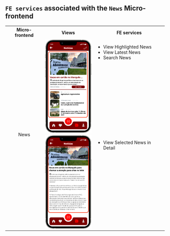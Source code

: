 ## `FE services` associated with the `News` Micro-frontend

<table>
  <tr>
    <th>Micro-frontend</th>
    <th>Views</th>
    <th>FE services</th>
  </tr>
  <tr>
    <td rowspan="3" style="text-align: center;">News</td>
    <td><img src="https://github.com/DuarteVDG/aw-project/blob/main/fe-services/images/News1.png?raw=true" style="width: 150px; height: auto;" /></td>
    <td style="vertical-align: top;">
      <ul>
        <li>View Highlighted News</li>
        <li>View Latest News</li>
        <li>Search News</li>
      </ul>
    </td>
  </tr>
  <tr>
    <td><img src="https://github.com/DuarteVDG/aw-project/blob/main/fe-services/images/News2.png?raw=true" style="width: 150px; height: auto;" /></td>
    <td style="vertical-align: top;">
      <ul>
        <li>View Selected News in Detail</li>
      </ul>
    </td>
  </tr>
</table>

